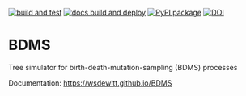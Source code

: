 [![build and test](https://github.com/WSDeWitt/BDMS/actions/workflows/build-and-test.yml/badge.svg)](https://github.com/WSDeWitt/BDMS/actions/workflows/build-and-test.yml)
[![docs build and deploy](https://github.com/WSDeWitt/BDMS/actions/workflows/docs-build-and-deploy.yml/badge.svg)](https://github.com/WSDeWitt/BDMS/actions/workflows/docs-build-and-deploy.yml)
[![PyPI package](https://github.com/WSDeWitt/BDMS/actions/workflows/publish.yml/badge.svg)](https://github.com/WSDeWitt/BDMS/actions/workflows/publish.yml)
[![DOI](https://zenodo.org/badge/705416157.svg)](https://zenodo.org/doi/10.5281/zenodo.10467339)

# BDMS

Tree simulator for birth-death-mutation-sampling (BDMS) processes

Documentation: https://wsdewitt.github.io/BDMS